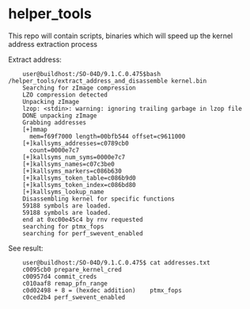helper_tools
============

This repo will contain scripts, binaries which will speed up the kernel address extraction process

Extract address:

        user@buildhost:/SO-04D/9.1.C.0.475$bash /helper_tools/extract_address_and_disassemble kernel.bin
        Searching for zImage compression
        LZO compression detected
        Unpacking zImage
        lzop: <stdin>: warning: ignoring trailing garbage in lzop file
        DONE unpacking zImage
        Grabbing addresses
        [+]mmap
          mem=f69f7000 length=00bfb544 offset=c9611000
        [+]kallsyms_addresses=c0789cb0
          count=0000e7c7
        [+]kallsyms_num_syms=0000e7c7
        [+]kallsyms_names=c07c3be0
        [+]kallsyms_markers=c086b630
        [+]kallsyms_token_table=c086b9d0
        [+]kallsyms_token_index=c086bd80
        [+]kallsyms_lookup_name
        Disassembling kernel for specific functions
        59188 symbols are loaded.
        59188 symbols are loaded.
        end at 0xc00e45c4 by rnv requested
        searching for ptmx_fops
        searching for perf_swevent_enabled

See result:

        user@buildhost:/SO-04D/9.1.C.0.475$ cat addresses.txt
        c0095cb0 prepare_kernel_cred
        c00957d4 commit_creds
        c010aaf8 remap_pfn_range
        c0d02498 + 8 = (hexdec addition)    ptmx_fops
        c0ced2b4 perf_swevent_enabled
